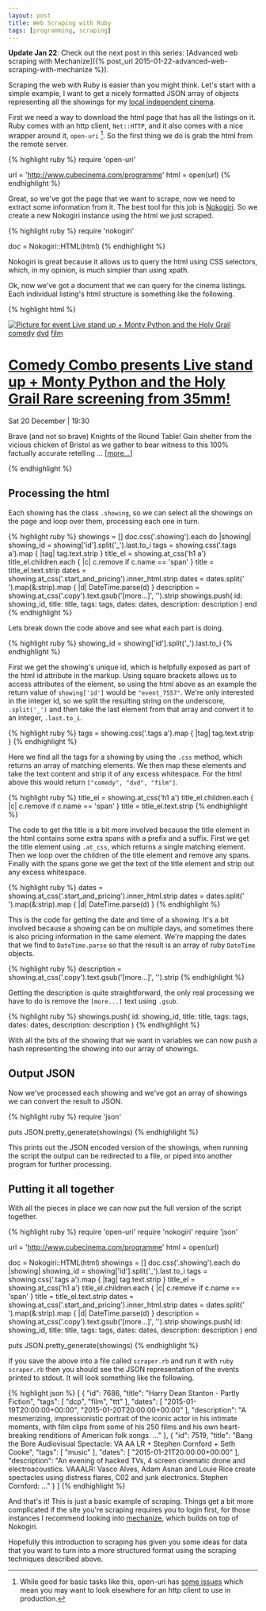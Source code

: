 ```yaml
---
layout: post
title: Web Scraping with Ruby
tags: [programming, scraping]
---
```


**Update Jan 22**: Check out the next post in this series: [Advanced web scraping with Mechanize]({% post_url 2015-01-22-advanced-web-scraping-with-mechanize %}).

Scraping the web with Ruby is easier than you might think. Let's start with a simple example, I want to get a nicely formatted JSON array of objects representing all the showings for my [local independent cinema][cubecinema].

First we need a way to download the html page that has all the listings on it. Ruby comes with an http client, `Net::HTTP`, and it also comes with a nice wrapper around it, `open-uri` [^open-uri]. So the first thing we do is grab the html from the remote server.

{% highlight ruby %}
require 'open-uri'

url = 'http://www.cubecinema.com/programme'
html = open(url)
{% endhighlight %}

Great, so we've got the page that we want to scrape, now we need to extract some information from it. The best tool for this job is [Nokogiri][]. So we create a new Nokogiri instance using the html we just scraped.

{% highlight ruby %}
require 'nokogiri'

doc = Nokogiri::HTML(html)
{% endhighlight %}

Nokogiri is great because it allows us to query the html using CSS selectors, which, in my opinion, is much simpler than using xpath.

Ok, now we've got a document that we can query for the cinema listings. Each individual listing's html structure is something like the following.

{% highlight html %}
<div class="showing" id="event_7557">
  <a href="/programme/event/live-stand-up-monty-python-and-the-holy-grail,7557/">
    <img src="/media/diary/thumbnails/montypython2_1.png.500x300_q85_background-%23FFFFFF_crop-smart.jpg" alt="Picture for event Live stand up + Monty Python and the Holy Grail">
  </a>
  <span class="tags"><a href="/programme/view/comedy/" class="tag_comedy">comedy</a> <a href="/programme/view/dvd/" class="tag_dvd">dvd</a> <a href="/programme/view/film/" class="tag_film">film</a> </span>
  <h1>
    <a href="/programme/event/live-stand-up-monty-python-and-the-holy-grail,7557/">
      <span class="pre_title">Comedy Combo presents</span>
      Live stand up + Monty Python and the Holy Grail
      <span class="post_title">Rare screening from 35mm!</span>
    </a>
  </h1>
  <div class="event_details">
    <p class="start_and_pricing">
      Sat 20 December | 19:30
      <br>
    </p>
    <p class="copy">Brave (and not so brave) Knights of the Round Table! Gain shelter from the vicious chicken of Bristol as we gather to bear witness to this 100% factually accurate retelling ... [<a class="more" href="/programme/event/live-stand-up-monty-python-and-the-holy-grail,7557/">more...</a>]</p>
  </div>
</div>
{% endhighlight %}

## Processing the html

Each showing has the class `.showing`, so we can select all the showings on the page and loop over them, processing each one in turn.

{% highlight ruby %}
showings = []
doc.css('.showing').each do |showing|
  showing_id = showing['id'].split('_').last.to_i
  tags = showing.css('.tags a').map { |tag| tag.text.strip }
  title_el = showing.at_css('h1 a')
  title_el.children.each { |c| c.remove if c.name == 'span' }
  title = title_el.text.strip
  dates = showing.at_css('.start_and_pricing').inner_html.strip
  dates = dates.split('<br>').map(&:strip).map { |d| DateTime.parse(d) }
  description = showing.at_css('.copy').text.gsub('[more...]', '').strip
  showings.push(
    id: showing_id,
    title: title,
    tags: tags,
    dates: dates,
    description: description
  )
end
{% endhighlight %}

Lets break down the code above and see what each part is doing.

{% highlight ruby %}
showing_id = showing['id'].split('_').last.to_i
{% endhighlight %}

First we get the showing's unique id, which is helpfully exposed as part of the html id attribute in the markup. Using square brackets allows us to access attributes of the element, so using the html above as an example the return value of `showing['id']` would be `"event_7557"`. We're only interested in the integer id, so we split the resulting string on the underscore, `.split('_')` and then take the last element from that array and convert it to an integer, `.last.to_i`.

{% highlight ruby %}
tags = showing.css('.tags a').map { |tag| tag.text.strip }
{% endhighlight %}

Here we find all the tags for a showing by using the `.css` method, which returns an array of matching elements. We then map these elements and take the text content and strip it of any excess whitespace. For the html above this would return `["comedy", "dvd", "film"]`.

{% highlight ruby %}
title_el = showing.at_css('h1 a')
title_el.children.each { |c| c.remove if c.name == 'span' }
title = title_el.text.strip
{% endhighlight %}

The code to get the title is a bit more involved because the title element in the html contains some extra spans with a prefix and a suffix. First we get the title element using `.at_css`, which returns a single matching element. Then we loop over the children of the title element and remove any spans. Finally with the spans gone we get the text of the title element and strip out any excess whitespace.

{% highlight ruby %}
dates = showing.at_css('.start_and_pricing').inner_html.strip
dates = dates.split('<br>').map(&:strip).map { |d| DateTime.parse(d) }
{% endhighlight %}

This is the code for getting the date and time of a showing. It's a bit involved because a showing can be on multiple days, and sometimes there is also pricing information in the same element. We're mapping the dates that we find to `DateTime.parse` so that the result is an array of ruby `DateTime` objects.

{% highlight ruby %}
description = showing.at_css('.copy').text.gsub('[more...]', '').strip
{% endhighlight %}

Getting the description is quite straightforward, the only real processing we have to do is remove the `[more...]` text using `.gsub`.

{% highlight ruby %}
showings.push(
    id: showing_id,
    title: title,
    tags: tags,
    dates: dates,
    description: description
  )
{% endhighlight %}

With all the bits of the showing that we want in variables we can now push a hash representing the showing into our array of showings.

## Output JSON

Now we've processed each showing and we've got an array of showings we can convert the result to JSON.

{% highlight ruby %}
require 'json'

puts JSON.pretty_generate(showings)
{% endhighlight %}

This prints out the JSON encoded version of the showings, when running the script the output can be redirected to a file, or piped into another program for further processing.

## Putting it all together

With all the pieces in place we can now put the full version of the script together.

{% highlight ruby %}
require 'open-uri'
require 'nokogiri'
require 'json'

url = 'http://www.cubecinema.com/programme'
html = open(url)

doc = Nokogiri::HTML(html)
showings = []
doc.css('.showing').each do |showing|
  showing_id = showing['id'].split('_').last.to_i
  tags = showing.css('.tags a').map { |tag| tag.text.strip }
  title_el = showing.at_css('h1 a')
  title_el.children.each { |c| c.remove if c.name == 'span' }
  title = title_el.text.strip
  dates = showing.at_css('.start_and_pricing').inner_html.strip
  dates = dates.split('<br>').map(&:strip).map { |d| DateTime.parse(d) }
  description = showing.at_css('.copy').text.gsub('[more...]', '').strip
  showings.push(
    id: showing_id,
    title: title,
    tags: tags,
    dates: dates,
    description: description
  )
end

puts JSON.pretty_generate(showings)
{% endhighlight %}

If you save the above into a file called `scraper.rb` and run it with `ruby scraper.rb` then you should see the JSON representation of the events printed to stdout. It will look something like the following.

{% highlight json %}
[
  {
    "id": 7686,
    "title": "Harry Dean Stanton - Partly Fiction",
    "tags": [
      "dcp",
      "film",
      "ttt"
    ],
    "dates": [
      "2015-01-19T20:00:00+00:00",
      "2015-01-20T20:00:00+00:00"
    ],
    "description": "A mesmerizing, impressionistic portrait of the iconic actor in his intimate moments, with film clips from some of his 250 films and his own heart-breaking renditions of American folk songs. ..."
  },
  {
    "id": 7519,
    "title": "Bang the Bore Audiovisual Spectacle: VA AA LR + Stephen Cornford + Seth Cooke",
    "tags": [
      "music"
    ],
    "dates": [
      "2015-01-21T20:00:00+00:00"
    ],
    "description": "An evening of hacked TVs, 4 screen cinematic drone and electroacoustics. VAAALR: Vasco Alves, Adam Asnan and Louie Rice create spectacles using distress flares, C02 and junk electronics. Stephen Cornford: ..."
  }
]
{% endhighlight %}

And that's it! This is just a basic example of scraping. Things get a bit more complicated if the site you're scraping requires you to login first, for those instances I recommend looking into [mechanize][], which builds on top of Nokogiri.

Hopefully this introduction to scraping has given you some ideas for data that you want to turn into a more structured format using the scraping techniques described above.

[Nokogiri]: http://www.nokogiri.org/
[cubecinema]: http://www.cubecinema.com/programme
[mechanize]: http://docs.seattlerb.org/mechanize/GUIDE_rdoc.html

[^open-uri]: While good for basic tasks like this, open-uri has [some issues](https://bugs.ruby-lang.org/issues/3719) which mean you may want to look elsewhere for an http client to use in production.
